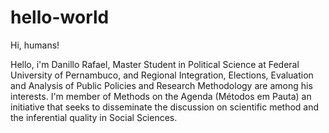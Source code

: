 # hello-world

Hi, humans!

Hello, i'm Danillo Rafael, Master Student in Political Science at Federal University of Pernambuco, and Regional Integration, Elections, Evaluation and Analysis of Public Policies and Research Methodology are among his interests.
I'm member of Methods on the Agenda (Métodos em Pauta) an initiative that seeks to disseminate the discussion on scientific method and the inferential quality in Social Sciences.
